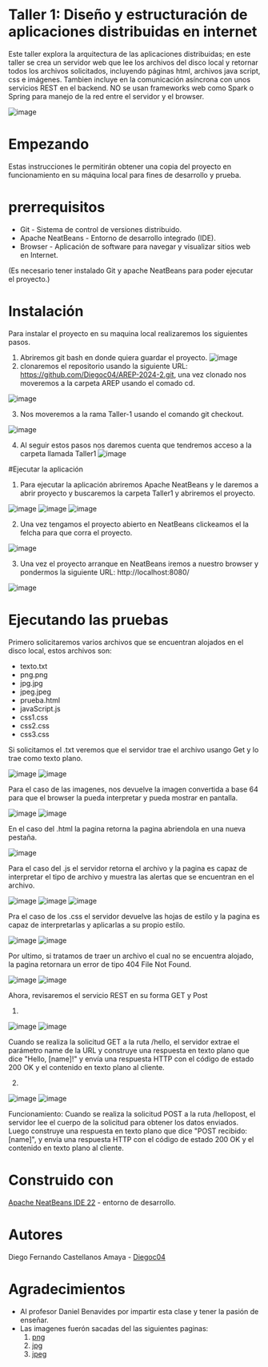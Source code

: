 # Taller 1: Diseño y estructuración de aplicaciones distribuidas en internet
Este taller explora la arquitectura de las aplicaciones distribuidas; en este taller se crea un servidor web que lee los archivos del disco local y retornar todos los archivos solicitados, incluyendo páginas html, archivos java script, css e imágenes. Tambien incluye en la comunicación asíncrona con unos servicios REST en el backend. NO se usan frameworks web como Spark o Spring para manejo de la red entre el servidor y el browser.

![image](https://github.com/user-attachments/assets/0bb08982-3fd2-4ab0-a9a3-ca48b70112ad)

# Empezando
Estas instrucciones le permitirán obtener una copia del proyecto en funcionamiento en su máquina local para fines de desarrollo y prueba. 

# prerrequisitos
* Git - Sistema de control de versiones distribuido.
* Apache NeatBeans - Entorno de desarrollo integrado (IDE).
* Browser - Aplicación de software para navegar y visualizar sitios web en Internet.

(Es necesario tener instalado Git y apache NeatBeans para poder ejecutar el proyecto.)

# Instalación
Para instalar el proyecto en su maquina local realizaremos los siguientes pasos.
1. Abriremos git bash en donde quiera guardar el proyecto.
![image](https://github.com/user-attachments/assets/88a41f67-60cc-4fa5-a909-3346c2a61ef5)
2. clonaremos el repositorio usando la siguiente URL: https://github.com/Diegoc04/AREP-2024-2.git, una vez clonado nos moveremos a la carpeta AREP usando el comado cd.

![image](https://github.com/user-attachments/assets/8dcde7c3-bbb8-4878-a12d-3abe75633ec4)

3. Nos moveremos a la rama Taller-1 usando el comando git checkout.
   
![image](https://github.com/user-attachments/assets/9864e4b8-5106-4fc6-8913-e5786716a215)

4. Al seguir estos pasos nos daremos cuenta que tendremos acceso a la carpeta llamada Taller1
![image](https://github.com/user-attachments/assets/4a4f495d-9b18-4441-bc88-608283b6d0e0)

#Ejecutar la aplicación
1. Para ejecutar la aplicación abriremos Apache NeatBeans y le daremos a abrir proyecto y buscaremos la carpeta Taller1 y abriremos el proyecto.
   
![image](https://github.com/user-attachments/assets/28534300-93c3-4253-be4f-c07d559658da)
![image](https://github.com/user-attachments/assets/214165f8-cafe-4cbe-8709-89d0fb36479d)
![image](https://github.com/user-attachments/assets/e42f38ac-f2c6-4b45-b566-5a1dcfb9894f)

2. Una vez tengamos el proyecto abierto en NeatBeans clickeamos el la felcha para que corra el proyecto.

![image](https://github.com/user-attachments/assets/bbc28a93-2729-4339-8acf-1c96bea922be)

3. Una vez el proyecto arranque en NeatBeans iremos a nuestro browser y pondermos la siguiente URL: http://localhost:8080/

![image](https://github.com/user-attachments/assets/c3a998ac-c541-4536-847c-d1eb4f132964)

# Ejecutando las pruebas
Primero solicitaremos varios archivos que se encuentran alojados en el disco local, estos archivos son:
* texto.txt
* png.png
* jpg.jpg
* jpeg.jpeg
* prueba.html
* javaScript.js
* css1.css
* css2.css
* css3.css

Si solicitamos el .txt veremos que el servidor trae el archivo usango Get y lo trae como texto plano.

![image](https://github.com/user-attachments/assets/80909720-b3b2-4279-abdd-d6a99a2b8f93)
![image](https://github.com/user-attachments/assets/a2e953e1-59c4-415a-898d-921491df405b)

Para el caso de las imagenes, nos devuelve la imagen convertida a base 64 para que el browser la pueda interpretar y pueda mostrar en pantalla.

![image](https://github.com/user-attachments/assets/da7114a7-ebe8-4f9c-962d-7cd9b35e79c9)
![image](https://github.com/user-attachments/assets/9d17de8a-9dac-43db-acec-50903cc0b26f)

En el caso del .html la pagina retorna la pagina abriendola en una nueva pestaña.

![image](https://github.com/user-attachments/assets/27c2b17d-605d-45d3-bcf3-214f606d3b7e)

Para el caso del .js el servidor retorna el archivo y la pagina es capaz de interpretar el tipo de archivo y muestra las alertas que se encuentran en el archivo.

![image](https://github.com/user-attachments/assets/5f575e34-8ce8-425e-a35d-ebdca94fc95c)
![image](https://github.com/user-attachments/assets/ec3293c2-cf8d-4794-8575-3e615bc18c40)
![image](https://github.com/user-attachments/assets/e37b551a-2f62-4462-b211-400bfe586bbd)

Pra el caso de los .css el servidor devuelve las hojas de estilo y la pagina es capaz de interpretarlas y aplicarlas a su propio estilo.

![image](https://github.com/user-attachments/assets/8d4145d3-1ec7-4411-9882-93c8ee0e8d5a)
![image](https://github.com/user-attachments/assets/1fa07333-6f50-4dee-82c8-772a8429c2d6)

Por ultimo, si tratamos de traer un archivo el cual no se encuentra alojado, la pagina retornara un error de tipo 404 File Not Found.

![image](https://github.com/user-attachments/assets/0373894b-16f9-483b-9b85-37352de99164)
![image](https://github.com/user-attachments/assets/55a36eb9-18cd-4504-8f81-a18d312c48b1)

Ahora, revisaremos el servicio REST en su forma GET y Post

1.  
![image](https://github.com/user-attachments/assets/98953509-0543-4c22-b025-62b4a8b46483)
![image](https://github.com/user-attachments/assets/fdd588b3-c538-45b5-8940-bcce40e0197f)


Cuando se realiza la solicitud GET a la ruta /hello, el servidor extrae el parámetro name de la URL y construye una respuesta en texto plano que dice "Hello, [name]!" y envía una respuesta HTTP con el código de estado 200 OK y el contenido en texto plano al cliente.

2.

  ![image](https://github.com/user-attachments/assets/d9ea6d39-9eba-4f55-b7e6-6383911a9464)
  ![image](https://github.com/user-attachments/assets/484eb91d-df1b-46c2-bb78-68816d18f43b)
   
Funcionamiento:
Cuando se realiza la solicitud POST a la ruta /hellopost, el servidor lee el cuerpo de la solicitud para obtener los datos enviados. Luego construye una respuesta en texto plano que dice "POST recibido: [name]", y envía una respuesta HTTP con el código de estado 200 OK y el contenido en texto plano al cliente.

# Construido con
[Apache NeatBeans IDE 22](https://netbeans.apache.org/front/main/download/nb22/) - entorno de desarrollo.
   
# Autores
Diego Fernando Castellanos Amaya - [Diegoc04](https://github.com/Diegoc04)

# Agradecimientos
* Al profesor Daniel Benavides por impartir esta clase y tener la pasión de enseñar.
* Las imagenes fuerón sacadas del las siguientes paginas:
  1. [png](https://www.flaticon.es/icono-gratis/simbolo-de-formato-de-archivo-png_29072) 
  2. [jpg](https://www.ensalza.com/blog/diccionario/que-es-jpg/) 
  3. [jpeg](https://www.shutterstock.com/es/image-vector/modern-flat-design-jpeg-file-icon-1953084310)














